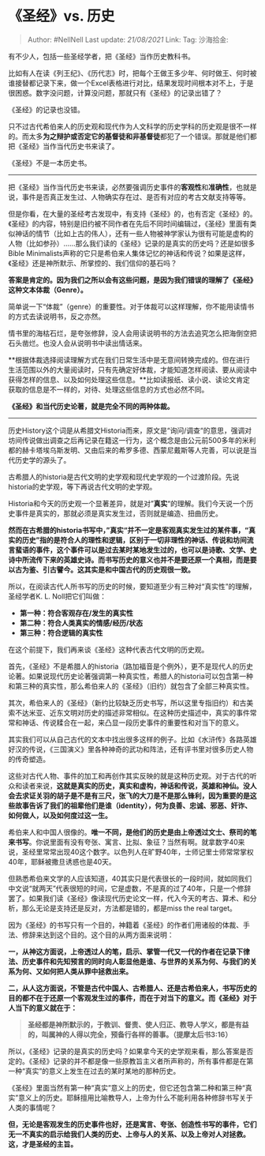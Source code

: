 # 《圣经》vs. 历史

> Author: #NellNell
> Last update: *21/08/2021*
> Link:
> Tag:
> 沙海拾金:

有不少人，包括一些圣经学者，把《圣经》当作历史教科书。

比如有人在读《列王纪》、《历代志》时，把每个王做王多少年、何时做王、何时被谁接替都记录下来，做一个Excel表格进行对比，结果发现时间根本对不上，于是很困惑。数字没问题，计算没问题，那就只有《圣经》的记录出错了？

《圣经》的记录也没错。

只不过古代希伯来人的历史观和现代作为人文科学的历史学科的历史观是很不一样的。而太多**为之辩护或否定它的基督徒和非基督徒**都犯了一个错误。那就是他们都把《圣经》当作当代历史书来读了。

《圣经》不是一本历史书。

---

把《圣经》当作当代历史书来读，必然要强调历史事件的**客观性**和**准确性**，也就是说，事件是否真正发生过、人物确实存在过、是否有对应的考古文献支持等等。

但是你看，在大量的圣经考古发现中，有支持《圣经》的，也有否定《圣经》的。《圣经》的内容，特别是旧约被不同作者在先后不同时间编辑过，《圣经》里面有类似神话的情节（比如上古的伟人），还有一些人物被神学家认为很有可能是虚构的人物（比如参孙）……那么我们读的《圣经》记录的是真实的历史吗？还是如很多Bible Minimalists声称的它只是希伯来人集体记忆的神话和传说？如果是这样，《圣经》还是神所默示、所掌控的、我们信仰的基石吗？

**答案是肯定的。因为我们之所以会有这些问题，是因为我们错误的理解了《圣经》这种文本体裁（Genre）。**

简单说一下“体裁”（genre）的重要性。对于体裁可以这样理解，你不能用读情书的方式去读说明书，反之亦然。

情书里的海枯石烂，是夸张修辞，没人会用读说明书的方法去追究怎么把海倒空把石头凿烂。也没人会从说明书中读出情话来。

**根据体裁选择阅读理解方式在我们日常生活中是无意间转换完成的。但在进行生活范围以外的大量阅读时，只有先确定好体裁，才能知道怎样阅读、要从阅读中获得怎样的信息、以及如何处理这些信息。**比如读报纸、读小说、读论文肯定获取的信息是不一样的，对待、处理这些信息的方式也必然不同。

**《圣经》和当代历史论著，就是完全不同的两种体裁。**

---

历史History这个词是从希腊文Historia而来，原文是“询问/调查“的意思，强调对坊间传说做出调查之后再记录在籍这一行为，这个概念是由公元前500多年的米利都的赫卡塔埃乌斯发明、又由后来的希罗多德、西蒙尼戴斯等人完善，可以说是当代历史学的源头了。

古希腊人的historia是古代文明的史学观和现代史学观的一个过渡阶段。先说historia的史学观，等下再说古代文明的史学观。

Historia和今天的历史观一个显著差异，就是对”**真实**“的理解。我们今天说一个历史事件是真实的，那就必须是真实发生过，否则就是编造、扭曲历史。

**然而在古希腊的historia书写中，”真实“并不一定是客观真实发生过的某件事，“真实的历史”指的是符合人的理性和逻辑，区别于一切非理性的神话、传说和坊间流言蜚语的事件，这个事件可以是过去某时某地发生过的，也可以是诗歌、文学、史诗中所流传下来的英雄史诗。而书写历史的意义也并不是要还原一个真相，而是要以古为鉴、引古譬今。这其实是和中国古代的历史观很一致。**

所以，在阅读古代人所书写的历史的时候，要知道至少有三种对“真实性”的理解，圣经学者K. L. Noll把它们叫做：

-   **第一种：符合客观存在/发生的真实性**
-   **第二种：符合人类真实的情感/经历/状态**
-   **第三种：符合逻辑的真实性**

在这个前提下，我们再来谈《圣经》这种代表古代文明的历史观。

首先，《圣经》不是希腊人的historia（路加福音是个例外），更不是现代人的历史论著。如果说现代历史论著强调第一种真实性，希腊人的historia可以包含第一种和第三种的真实性，那么希伯来人的《圣经》（旧约）就包含了全部三种真实性。

其次，希伯来人的《圣经》（新约比较缺乏历史书写，所以这里专指旧约）和古美索不达米亚、近东文明对历史的描述非常相似。在这种历史描述中，真实的事件常常和神话、传说糅合在一起，来凸显一段历史事件的重要性和对当下的意义。

其实我们可以从自己古代的文本中找出很多这样的例子。比如《水浒传》各路英雄好汉的传说，《三国演义》里各种神奇的武功和阵法，还有评书里对很多历史人物的传奇塑造。

这些对古代人物、事件的加工和再创作其实反映的就是这种历史观。对于古代的听众和读者来说，**这就是真实的历史，真实和虚构，神话和传说，英雄和神仙。没人会去求证关羽的胡子是不是有三尺，张飞的大刀是不是那么锋利，因为重要的是这些故事告诉了我们的祖辈他们是谁（identity），何为良善、忠诚、邪恶、奸诈、如何做人，以及如何度过这一生。**

希伯来人和中国人很像的。**唯一不同，是他们的历史是由上帝透过文士、祭司的笔来书写**。你说里面有没有夸张、寓言、比拟、象征？当然有啊。就拿数字40来说，圣经里常常出现40这个数字。以色列人在旷野40年，士师记里士师常常掌权40年，耶稣被撒旦诱惑也是40天。

但熟悉希伯来文学的人应该知道，40其实只是代表很长的一段时间，就如同我们中文说“就两天”代表很短的时间，它是虚数，不是真的过了40年，只是一个修辞罢了。如果我们读《圣经》像读现代历史论文一样，代入今天的考古、算术、和分析，那么无论是支持还是反对，方法都是错的，都是miss the real target。

因为《圣经》的书写只有一个目的，神籍着《圣经》的作者们用诸般的体裁、手法、修辞来达到这个目的。这个目的从两方面来说明：

**一，从神这方面说，上帝透过人的笔，启示、掌管一代又一代的作者在记录下律法、历史事件和先知预言的同时向人彰显他是谁、与世界的关系为何、与我们的关系为何、又如何把人类从罪中拯救出来。**

**二，从人这方面说，不管是古代中国人、古希腊人、还是古希伯来人，书写历史的目的都不在于还原一个客观发生过的事件，而在于对当下的意义。而《圣经》对于人当下的意义就在于：**

> **圣经都是神所默示的，于教训、督责、使人归正、教导人学义，都是有益的，叫属神的人得以完全，预备行各样的善事。（提摩太后书3:16）**

所以，《圣经》记录的是真实的历史吗？如果拿今天的史学观来看，那么答案是否定的。《圣经》记录的并不都是像一些原教旨主义者所声称的，所有事件都是在第一种“真实”的意义上发生在过去的某时某地的那种历史。

《圣经》里面当然有第一种“真实”意义上的历史，但它还包含第二种和第三种“真实”意义上的历史。耶稣擅用比喻教导人，上帝为什么不能利用各种修辞书写关于人类的事情呢？

**但，无论是客观发生的历史事件也好，还是寓言、夸张、创造性书写的事件，它们无一不真实的启示给我们人类的历史、上帝与人的关系、以及上帝对人对拯救。这，才是圣经的主旨。**
